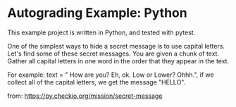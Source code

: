 # Autograding Example: Python
This example project is written in Python, and tested with pytest.

One of the simplest ways to hide a secret message is to use capital letters. Let's find some of these secret messages.
You are given a chunk of text. Gather all capital letters in one word in the order that they appear in the text.

For example: text = " How are you? Eh, ok. Low or Lower? Ohhh.", 
if we collect all of the capital letters, we get the message "HELLO".

from: https://py.checkio.org/mission/secret-message
